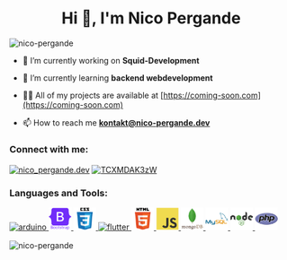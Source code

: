 <h1 align="center">Hi 👋, I'm Nico Pergande</h1>
<p align="left"> <img src="https://komarev.com/ghpvc/?username=nico-pergande&label=Profile%20views&color=0e75b6&style=flat" alt="nico-pergande" /> </p>

- 🔭 I’m currently working on **Squid-Development**

- 🌱 I’m currently learning **backend webdevelopment**

- 👨‍💻 All of my projects are available at [https://coming-soon.com](https://coming-soon.com)

- 📫 How to reach me **kontakt@nico-pergande.dev**

<h3 align="left">Connect with me:</h3>
<p align="left">
<a href="https://instagram.com/nico_pergande.dev" target="blank"><img align="center" src="https://cdn.jsdelivr.net/npm/simple-icons@3.0.1/icons/instagram.svg" alt="nico_pergande.dev" height="30" width="40" /></a>
<a href="https://discord.gg/TCXMDAK3zW" target="blank"><img align="center" src="https://cdn.jsdelivr.net/npm/simple-icons@3.0.1/icons/discord.svg" alt="TCXMDAK3zW" height="30" width="40" /></a>
</p>

<h3 align="left">Languages and Tools:</h3>
<p align="left"> <a href="https://www.arduino.cc/" target="_blank"> <img src="https://cdn.worldvectorlogo.com/logos/arduino-1.svg" alt="arduino" width="40" height="40"/> </a> <a href="https://getbootstrap.com" target="_blank"> <img src="https://raw.githubusercontent.com/devicons/devicon/master/icons/bootstrap/bootstrap-plain-wordmark.svg" alt="bootstrap" width="40" height="40"/> </a> <a href="https://www.w3schools.com/css/" target="_blank"> <img src="https://raw.githubusercontent.com/devicons/devicon/master/icons/css3/css3-original-wordmark.svg" alt="css3" width="40" height="40"/> </a> <a href="https://flutter.dev" target="_blank"> <img src="https://www.vectorlogo.zone/logos/flutterio/flutterio-icon.svg" alt="flutter" width="40" height="40"/> </a> <a href="https://www.w3.org/html/" target="_blank"> <img src="https://raw.githubusercontent.com/devicons/devicon/master/icons/html5/html5-original-wordmark.svg" alt="html5" width="40" height="40"/> </a> <a href="https://developer.mozilla.org/en-US/docs/Web/JavaScript" target="_blank"> <img src="https://raw.githubusercontent.com/devicons/devicon/master/icons/javascript/javascript-original.svg" alt="javascript" width="40" height="40"/> </a> <a href="https://www.mongodb.com/" target="_blank"> <img src="https://raw.githubusercontent.com/devicons/devicon/master/icons/mongodb/mongodb-original-wordmark.svg" alt="mongodb" width="40" height="40"/> </a> <a href="https://www.mysql.com/" target="_blank"> <img src="https://raw.githubusercontent.com/devicons/devicon/master/icons/mysql/mysql-original-wordmark.svg" alt="mysql" width="40" height="40"/> </a> <a href="https://nodejs.org" target="_blank"> <img src="https://raw.githubusercontent.com/devicons/devicon/master/icons/nodejs/nodejs-original-wordmark.svg" alt="nodejs" width="40" height="40"/> </a> <a href="https://www.php.net" target="_blank"> <img src="https://raw.githubusercontent.com/devicons/devicon/master/icons/php/php-original.svg" alt="php" width="40" height="40"/> </a> </p>

<p><img align="center" src="https://github-readme-stats.vercel.app/api/top-langs?username=nico-pergande&show_icons=true&locale=en&layout=compact" alt="nico-pergande" /></p>
